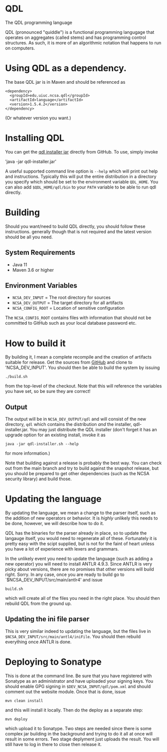 # QDL
The QDL programming language

 QDL (pronounced "quiddle") is a functional programming langugage that 
 operates on aggregates (called stems) and has
 programming control structures. As such, it is more of an algorithmic
 notation that happens to run on computers.

# Using QDL as a dependency.

The base QDL jar is in Maven and should be referenced as
```
<dependency>
  <groupId>edu.uiuc.ncsa.qdl</groupId>
  <artifactId>language</artifactId>
  <version>1.5.4.2</version>
</dependency>
```
(Or whatever version you want.)

# Installing QDL

You can get the [qdl installer jar](https://github.com/ncsa/qdl/releases/latest) directly from GitHub.
To use, simply invoke 

'java -jar qdl-installer.jar'

A useful supported command line option is `--help` which will print out help and 
instructions. Typically this will put the entire distribution in a directory you
specify which should be set to the environment variable `QDL_HOME`. You can also
add `$QDL_HOME/qdl/bin` to your `PATH` variable to be able to run qdl directly. 


# Building

Should you want/need to build QDL directly, you should follow these instructions. generally
though that is not required and the latest version should be all you need.

## System Requirements

* Java 11
* Maven 3.6 or higher

## Environment Variables
 
* `NCSA_DEV_INPUT`  = The root directory for sources
* `NCSA_DEV_OUTPUT` = The target directory for all artifacts
* `NCSA_CONFIG_ROOT` = Location of sensitive configuration

The `NCSA_CONFIG_ROOT` contains files with information that should not be
committed to GitHub such as your local database password etc. 

# How to build it

By building it, I mean a complete recompile and the creation of artifacts suitable for release.
Get the sources from [GitHub](https://github.com/ncsa/qdl) and clone to 'NCSA_DEV_INPUT'.
You should then be able to build the system by issuing 

`./build.sh`

from the top-level of the checkout. Note that this will reference the variables
you have set, so be sure they are correct!

## Output

The output will be in `NCSA_DEV_OUTPUT/qdl` and will consist of the new directory, `qdl`
which contains the distribution _and_ the installer, qdl-installer.jar. You may
just distribute the QDL installer (don't forget it has an upgrade option 
for an existing install, invoke it as 

`java -jar qdl-installer.sh --help`

for more information.)


Note that building against a release is probably the best way. You can check out 
from the main branch and try to build against the snapshot release, but you should
be prepared to get other dependencies (such as the NCSA security library) and
build those.

# Updating the language

By updating the language, we mean a change to the parser itself, such as the addition
of new operators or behavior. It is _highly_ unlikely this needs to be done, however,
we will describe how to do it. 

QDL has the binaries for the parser already in place, so to update
the langauge itself, you would need to regenerate all of these. 
Fortunately it is pretty easy with the scipt supplied, but is not for
the faint of heart unless you have a lot  of experience with lexers and grammars.

In the unlikely event you need to update the language (such as adding a new operator)
you will need to install ANTLR 4.9.3. Since ANTLR is very picky about versions, there are no promises
that other versions will build right. Sorry. In any case, once you are ready to 
build go to `$NCSA_DEV_INPUT/src/main/antlr4' and issue

`build.sh`

which will create all of the files you need in the right place. You should then
rebuild QDL from the ground up.

## Updating the ini file parser

This is very similar indeed to updating the language, but the  files live
in `$NCSA_DEV_INPUT/src/main/antl4/iniFile`. You should then rebuild everything
once ANTLR is done.

# Deploying to Sonatype

This is done at the command line. Be sure that you have registered with Sonatype
as an administrator and have uploaded your signing keys. You should enable GPG
signing in `$DEV_NCSA_INPUT/qdl/pom.xml` and should comment out the website module.
Once that is done, issue

`mvn clean install`

and this will install it locally. Then do the deploy as a separate step:

`mvn deploy`

which upload it to Sonatype. Two steps are needed since there is some complex
jar building in the background and trying to do it all at once will result in some
errors. Two stage deplyment just uploads the result. You will still have
to log in there to close then release it.
